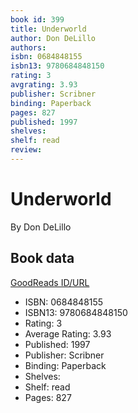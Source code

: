 ```yaml
---
book id: 399
title: Underworld
author: Don DeLillo
authors: 
isbn: 0684848155
isbn13: 9780684848150
rating: 3
avgrating: 3.93
publisher: Scribner
binding: Paperback
pages: 827
published: 1997
shelves: 
shelf: read
review: 
---
```


# Underworld

By Don DeLillo

## Book data

[GoodReads ID/URL](https://www.goodreads.com/book/show/399)

- ISBN: 0684848155
- ISBN13: 9780684848150
- Rating: 3
- Average Rating: 3.93
- Published: 1997
- Publisher: Scribner
- Binding: Paperback
- Shelves: 
- Shelf: read
- Pages: 827

